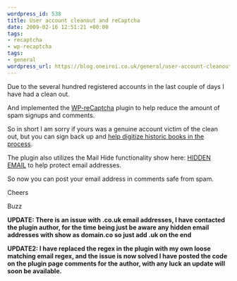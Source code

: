 ```yaml
--- 
wordpress_id: 538
title: User account cleanout and reCaptcha
date: 2009-02-16 12:51:21 +00:00
tags: 
- recaptcha
- wp-recaptcha
tags: 
- general
wordpress_url: https://blog.oneiroi.co.uk/general/user-account-cleanout-and-recaptcha
---
```

Due to the several hundred registered accounts in the last couple of days I have had a clean out.

And implemented the <a href="https://www.blaenkdenum.com/wp-recaptcha/">WP-reCaptcha</a> plugin to help reduce the amount of spam signups and comments.

So in short I am sorry if yours was a genuine account victim of the clean out, but you can sign back up and <a href="https://recaptcha.net/learnmore.html">help digitize historic books in the process</a>.

The plugin also utilizes the Mail Hide functionality show here: <a href="mailto:d.busby@blog.oneiroi.co.uk">HIDDEN EMAIL</a> to help protect email addresses.

So now you can post your email address in comments safe from spam.

Cheers


Buzz

<strong>UPDATE: There is an issue with .co.uk email addresses, I have contacted the plugin author, for the time being just be aware any hidden email addresses with show as domain.co so just add .uk on the end</strong>

<strong>UPDATE2: I have replaced the regex in the plugin with my own loose matching email regex, and the issue is now solved I have posted the code on the plugin page comments for the author, with any luck an update will soon be available.</strong>
